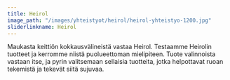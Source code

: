 ```yaml
---
title: Heirol 
image_path: "/images/yhteistyot/heirol/heirol-yhteistyo-1200.jpg"
sliderlinkname: Heirol
---
```


Maukasta keittiön kokkausvälineistä vastaa Heirol. Testaamme Heirolin tuotteet ja kerromme niistä puolueettoman mielipiteen.
Tuote valinnoista vastaan itse, ja pyrin valitsemaan sellaisia tuotteita, jotka helpottavat ruoan tekemistä ja tekevät siitä sujuvaa.
	